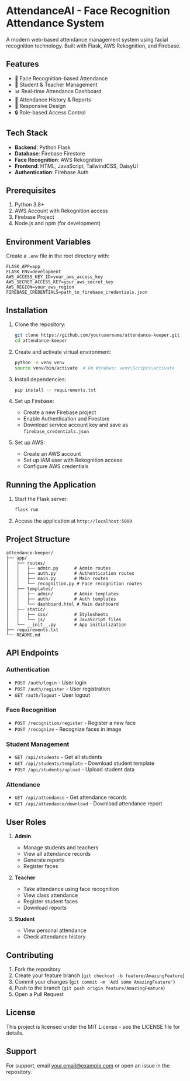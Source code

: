 # AttendanceAI - Face Recognition Attendance System

A modern web-based attendance management system using facial recognition technology. Built with Flask, AWS Rekognition, and Firebase.

## Features

- 🎯 Face Recognition-based Attendance
- 👥 Student & Teacher Management
- 📊 Real-time Attendance Dashboard
- 📅 Attendance History & Reports
- 📱 Responsive Design
- 🔒 Role-based Access Control

## Tech Stack

- **Backend**: Python Flask
- **Database**: Firebase Firestore
- **Face Recognition**: AWS Rekognition
- **Frontend**: HTML, JavaScript, TailwindCSS, DaisyUI
- **Authentication**: Firebase Auth

## Prerequisites

1. Python 3.8+
2. AWS Account with Rekognition access
3. Firebase Project
4. Node.js and npm (for development)

## Environment Variables

Create a `.env` file in the root directory with:

```env
FLASK_APP=app
FLASK_ENV=development
AWS_ACCESS_KEY_ID=your_aws_access_key
AWS_SECRET_ACCESS_KEY=your_aws_secret_key
AWS_REGION=your_aws_region
FIREBASE_CREDENTIALS=path_to_firebase_credentials.json
```

## Installation

1. Clone the repository:
   ```bash
   git clone https://github.com/yourusername/attendance-keeper.git
   cd attendance-keeper
   ```

2. Create and activate virtual environment:
   ```bash
   python -m venv venv
   source venv/bin/activate  # On Windows: venv\Scripts\activate
   ```

3. Install dependencies:
   ```bash
   pip install -r requirements.txt
   ```

4. Set up Firebase:
   - Create a new Firebase project
   - Enable Authentication and Firestore
   - Download service account key and save as `firebase_credentials.json`

5. Set up AWS:
   - Create an AWS account
   - Set up IAM user with Rekognition access
   - Configure AWS credentials

## Running the Application

1. Start the Flask server:
   ```bash
   flask run
   ```

2. Access the application at `http://localhost:5000`

## Project Structure

```
attendance-keeper/
├── app/
│   ├── routes/
│   │   ├── admin.py      # Admin routes
│   │   ├── auth.py       # Authentication routes
│   │   ├── main.py       # Main routes
│   │   └── recognition.py # Face recognition routes
│   ├── templates/
│   │   ├── admin/        # Admin templates
│   │   ├── auth/         # Auth templates
│   │   └── dashboard.html # Main dashboard
│   ├── static/
│   │   ├── css/          # Stylesheets
│   │   └── js/           # JavaScript files
│   └── __init__.py       # App initialization
├── requirements.txt
└── README.md
```

## API Endpoints

### Authentication
- `POST /auth/login` - User login
- `POST /auth/register` - User registration
- `GET /auth/logout` - User logout

### Face Recognition
- `POST /recognition/register` - Register a new face
- `POST /recognize` - Recognize faces in image

### Student Management
- `GET /api/students` - Get all students
- `GET /api/students/template` - Download student template
- `POST /api/students/upload` - Upload student data

### Attendance
- `GET /api/attendance` - Get attendance records
- `GET /api/attendance/download` - Download attendance report

## User Roles

1. **Admin**
   - Manage students and teachers
   - View all attendance records
   - Generate reports
   - Register faces

2. **Teacher**
   - Take attendance using face recognition
   - View class attendance
   - Register student faces
   - Download reports

3. **Student**
   - View personal attendance
   - Check attendance history

## Contributing

1. Fork the repository
2. Create your feature branch (`git checkout -b feature/AmazingFeature`)
3. Commit your changes (`git commit -m 'Add some AmazingFeature'`)
4. Push to the branch (`git push origin feature/AmazingFeature`)
5. Open a Pull Request

## License

This project is licensed under the MIT License - see the LICENSE file for details.

## Support

For support, email your.email@example.com or open an issue in the repository.

